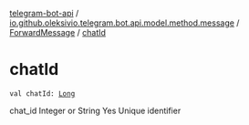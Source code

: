 [telegram-bot-api](../../index.md) / [io.github.oleksivio.telegram.bot.api.model.method.message](../index.md) / [ForwardMessage](index.md) / [chatId](./chat-id.md)

# chatId

`val chatId: `[`Long`](https://kotlinlang.org/api/latest/jvm/stdlib/kotlin/-long/index.html)

chat_id Integer or String Yes Unique identifier

